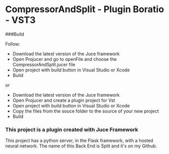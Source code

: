 # CompressorAndSplit - Plugin Boratio - VST3

###Build

Follow:

- Download the latest version of the Juce framework
- Open Projucer and go to openFile and choose the CompressorAndSplit.jucer file
- Open project with build button in Visual Studio or Xcode
- Build

or

- Download the latest version of the Juce framework
- Open Projucer and create a plugin project for Vst
- Open project with build button in Visual Studio or Xcode
- Copy the files from the souce folder to the source of your new project
- Build

### This project is a plugin created with Juce Framework
    
This project has a python server, in the Flask framework, with a hosted neural network. The name of this Back End is Split and it's on my Github.
    

